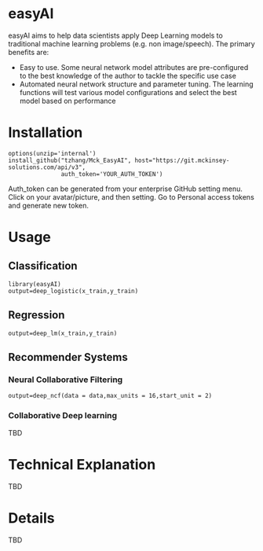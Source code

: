 # easyAI
easyAI aims to help data scientists apply Deep Learning models to traditional machine learning problems (e.g. non image/speech). The primary benefits are:
* Easy to use. Some neural network model attributes are pre-configured to the best knowledge of the author to tackle the specific use case
* Automated neural network structure and parameter tuning. The learning functions will test various model configurations and select the best model based on performance

# Installation
```
options(unzip='internal')  
install_github("tzhang/Mck_EasyAI", host="https://git.mckinsey-solutions.com/api/v3",
               auth_token='YOUR_AUTH_TOKEN')
```
Auth_token can be generated from your enterprise GitHub setting menu. Click on your avatar/picture, and then setting. Go to Personal access tokens and generate new token.

# Usage

## Classification
```
library(easyAI)
output=deep_logistic(x_train,y_train)
```

## Regression

```
output=deep_lm(x_train,y_train)

```

## Recommender Systems

### Neural Collaborative Filtering
```
output=deep_ncf(data = data,max_units = 16,start_unit = 2)
```

### Collaborative Deep learning
TBD

# Technical Explanation
TBD
# Details
TBD
